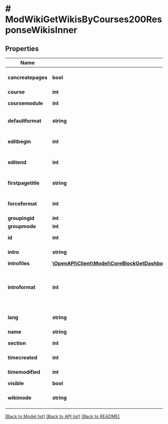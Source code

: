 # # ModWikiGetWikisByCourses200ResponseWikisInner

## Properties

Name | Type | Description | Notes
------------ | ------------- | ------------- | -------------
**cancreatepages** | **bool** | True if user can create pages. | [optional] [default to null]
**course** | **int** | Course id | [optional]
**coursemodule** | **int** | Course module id | [optional]
**defaultformat** | **string** | Wiki&#39;s default format (html, creole, nwiki). | [optional] [default to 'null']
**editbegin** | **int** | Edit begin. | [optional] [default to null]
**editend** | **int** | Edit end. | [optional] [default to null]
**firstpagetitle** | **string** | First page title. | [optional] [default to 'null']
**forceformat** | **int** | 1 if format is forced, 0 otherwise. | [optional] [default to null]
**groupingid** | **int** | Group id | [optional]
**groupmode** | **int** | Group mode | [optional]
**id** | **int** | Activity instance id | [optional]
**intro** | **string** | Activity introduction | [optional]
**introfiles** | [**\OpenAPI\Client\Model\CoreBlockGetDashboardBlocks200ResponseBlocksInnerContentsFilesInner[]**](CoreBlockGetDashboardBlocks200ResponseBlocksInnerContentsFilesInner.md) |  | [optional]
**introformat** | **int** | intro format (1 &#x3D; HTML, 0 &#x3D; MOODLE, 2 &#x3D; PLAIN, or 4 &#x3D; MARKDOWN) | [optional]
**lang** | **string** | Forced activity language | [optional]
**name** | **string** | Activity name | [optional]
**section** | **int** | Course section id | [optional]
**timecreated** | **int** | Time of creation. | [optional]
**timemodified** | **int** | Time of last modification. | [optional]
**visible** | **bool** | Visible | [optional]
**wikimode** | **string** | Wiki mode (individual, collaborative). | [optional] [default to 'null']

[[Back to Model list]](../../README.md#models) [[Back to API list]](../../README.md#endpoints) [[Back to README]](../../README.md)
